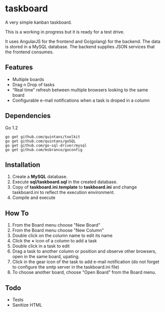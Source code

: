 taskboard
=========

A very simple kanban taskboard.

This is a working in progress but it is ready for a test drive.

It uses AngularJS for the frontend and Go(golang) for the backend. The data is stored in a MySQL database.
The backend supplies JSON services that the frontend consumes.

Features
-
* Multiple boards
* Drag n Drop of tasks
* “Real time” refresh between multiple browsers looking to the same board
* Configurable e-mail notifications when a task is droped in a column

Dependencies
-
Go 1.2
```
go get github.com/quintans/toolkit
go get github.com/quintans/goSQL
go get github.com/go-sql-driver/mysql
go get github.com/msbranco/goconfig
```

Installation
-
1.	Create a **MySQL** database.
1.	Execute **sql/taskboard.sql** in the created database.
1.	Copy of **taskboard.ini.template** to **taskboard.ini** and change taskboard.ini to reflect the execution environment.
1. Compile and execute

How To
-
1.	From the Board menu choose "New Board"
1.	From the Board menu choose "New Column"
1.	Double click on the column name to edit its name
1.	Click the **+** icon of a column to add a task
1.	Double click in a task to edit
1.	Drag a task to another column or position and observe other browsers, open in the same board, upating.
1.	Click in the gear icon of the task to add e-mail notification (do not forget to configure the smtp server in the taskboard.ini file)
1.	To choose another board, choose "Open Board" from the Board menu.

Todo
-
* Tests
* Sanitize HTML
